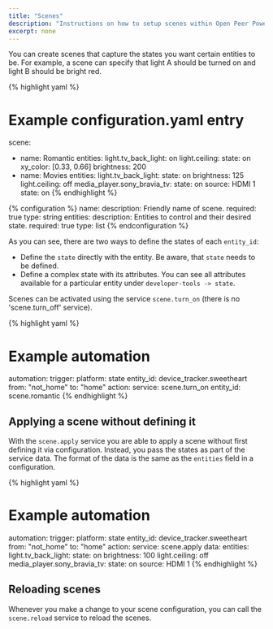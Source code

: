 ```yaml
---
title: "Scenes"
description: "Instructions on how to setup scenes within Open Peer Power."
excerpt: none
---
```


You can create scenes that capture the states you want certain entities to be. For example, a scene can specify that light A should be turned on and light B should be bright red.

{% highlight yaml %}
# Example configuration.yaml entry
scene:
  - name: Romantic
    entities:
      light.tv_back_light: on
      light.ceiling:
        state: on
        xy_color: [0.33, 0.66]
        brightness: 200
  - name: Movies
    entities:
      light.tv_back_light:
        state: on
        brightness: 125
      light.ceiling: off
      media_player.sony_bravia_tv:
        state: on
        source: HDMI 1
        state: on
{% endhighlight %}

{% configuration %}
name:
  description: Friendly name of scene.
  required: true
  type: string
entities:
  description: Entities to control and their desired state.
  required: true
  type: list
{% endconfiguration %}

As you can see, there are two ways to define the states of each `entity_id`:

- Define the `state` directly with the entity. Be aware, that `state` needs to be defined.
- Define a complex state with its attributes. You can see all attributes available for a particular entity under `developer-tools -> state`.

Scenes can be activated using the service `scene.turn_on` (there is no 'scene.turn_off' service).

{% highlight yaml %}
# Example automation
automation:
  trigger:
    platform: state
    entity_id: device_tracker.sweetheart
    from: "not_home"
    to: "home"
  action:
    service: scene.turn_on
    entity_id: scene.romantic
{% endhighlight %}

## Applying a scene without defining it

With the `scene.apply` service you are able to apply a scene without first defining it via configuration. Instead, you pass the states as part of the service data. The format of the data is the same as the `entities` field in a configuration.

{% highlight yaml %}
# Example automation
automation:
  trigger:
    platform: state
    entity_id: device_tracker.sweetheart
    from: "not_home"
    to: "home"
  action:
    service: scene.apply
    data:
      entities:
        light.tv_back_light:
          state: on
          brightness: 100
        light.ceiling: off
        media_player.sony_bravia_tv:
          state: on
          source: HDMI 1
{% endhighlight %}

## Reloading scenes

Whenever you make a change to your scene configuration, you can call the `scene.reload` service to reload the scenes.
